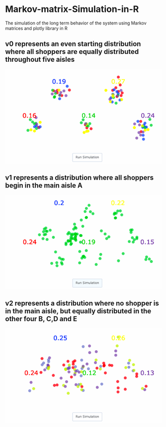 # Markov-matrix-Simulation-in-R
The simulation of the long term behavior of the system using Markov matrices and plotly library in R

## v0 represents an even starting distribution where all shoppers are equally distributed throughout five aisles
<img src="https://github.com/Dilnazzzz/Markov-matrix-Simulation-in-R/blob/main/People%20distribution%20when%20v0%20%3D%20(1:5%2C1:5%2C1:5%2C1:5%2C1:5).gif" width=600><br>

## v1 represents a distribution where all shoppers begin in the main aisle A
<img src="https://github.com/Dilnazzzz/Markov-matrix-Simulation-in-R/blob/main/People%20distribution%20when%20v1%20%3D%20(1%2C0%2C0%2C0%2C0).gif" width=600><br>

## v2 represents a distribution where no shopper is in the main aisle, but equally distributed in the other four B, C,D and E
<img src="https://github.com/Dilnazzzz/Markov-matrix-Simulation-in-R/blob/main/People%20distribution%20when%20v2%20%3D%20(0%2C1:4%2C1:4%2C1:4%2C1:4).gif" width=600><br>

